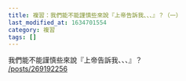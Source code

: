 ```yaml
---
title: 複習：我們能不能謹慎些來說『上帝告訴我、、、』？（一）
last_modified_at: 1634701554
category: 複習
tags: []
---
```


<p>我們能不能謹慎些來說『上帝告訴我、、、』？<br/>
<a href="/posts/269192256" target="_blank">/posts/269192256</a></p>
<p> </p>
